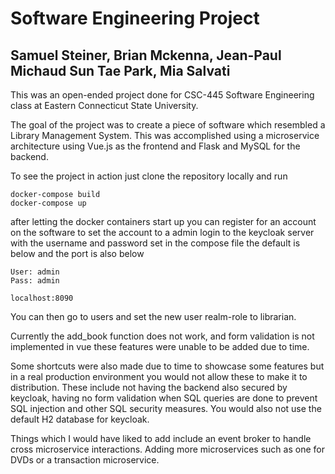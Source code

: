 # Software Engineering Project
## Samuel Steiner, Brian Mckenna, Jean-Paul Michaud Sun Tae Park, Mia Salvati

This was an open-ended project done for CSC-445 Software Engineering class at Eastern Connecticut State University.

The goal of the project was to create a piece of software which resembled a Library Management System. This was accomplished using a microservice architecture using Vue.js as the frontend and Flask and MySQL for the backend. 

To see the project in action just clone the repository locally and run 
```
docker-compose build
docker-compose up
```

after letting the docker containers start up you can register for an account on the software to set the account to a admin login to the keycloak server with the username and password set in the compose file  the default is below  and the port is also below
```
User: admin 
Pass: admin

localhost:8090
``` 

You can then go to users and set the new user realm-role to librarian.

Currently the add_book function does not work, and form validation is not implemented in vue these features were unable to be added due to time. 

Some shortcuts were also made due to time to showcase some features but in a real production environment you would not allow these to make it to distribution. These include not having the backend also secured by keycloak, having no form validation when SQL queries are done to prevent SQL injection and other SQL security measures.  You would also not use the default H2 database for keycloak. 

Things which I would have liked to add include an event broker to handle cross microservice interactions. Adding more microservices such as one for DVDs or a transaction microservice.
